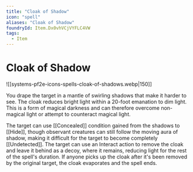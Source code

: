 ```yaml
---
title: "Cloak of Shadow"
icon: "spell"
aliases: "Cloak of Shadow"
foundryId: Item.Dx0vhVCjVYFLC4VW
tags:
  - Item
---
```


# Cloak of Shadow
![[systems-pf2e-icons-spells-cloak-of-shadows.webp|150]]

You drape the target in a mantle of swirling shadows that make it harder to see. The cloak reduces bright light within a 20-foot emanation to dim light. This is a form of magical darkness and can therefore overcome non-magical light or attempt to counteract magical light.

The target can use [[Concealed]] condition gained from the shadows to [[Hide]], though observant creatures can still follow the moving aura of shadow, making it difficult for the target to become completely [[Undetected]]. The target can use an Interact action to remove the cloak and leave it behind as a decoy, where it remains, reducing light for the rest of the spell's duration. If anyone picks up the cloak after it's been removed by the original target, the cloak evaporates and the spell ends.
